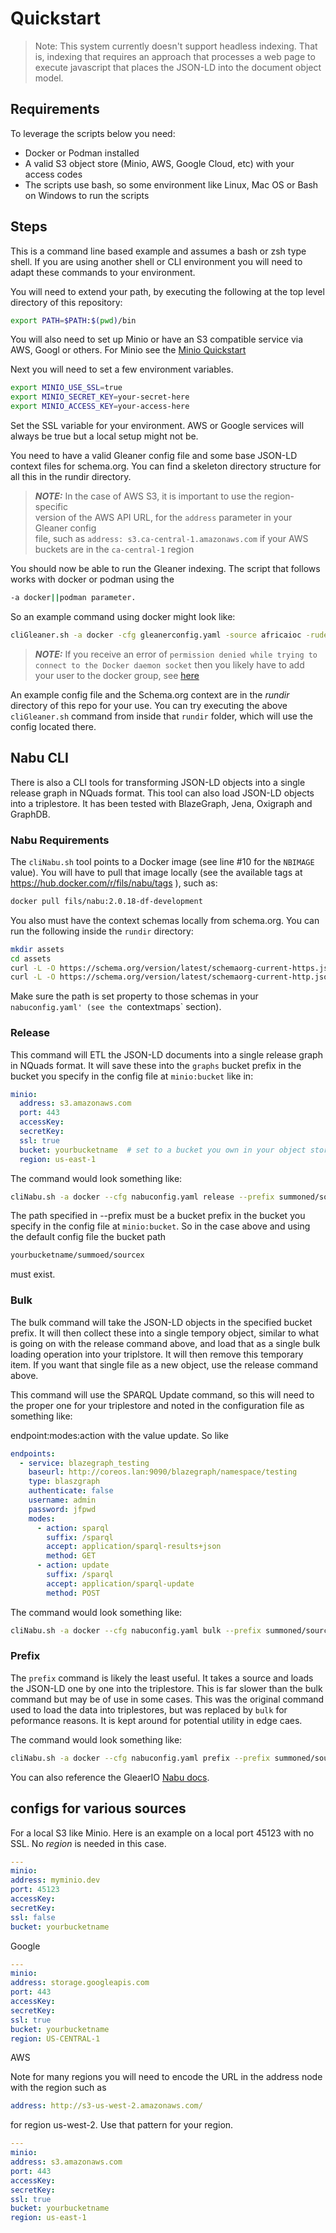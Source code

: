 # Quickstart

> Note:  This system currently doesn't support headless indexing.  That is,
> indexing that requires an approach that processes a web page to execute
> javascript that places the JSON-LD into the document object model.


## Requirements

To leverage the scripts below you need:

* Docker or Podman installed
* A valid S3 object store (Minio, AWS, Google Cloud, etc) with your access codes
* The scripts use bash, so some environment like Linux, Mac OS or Bash on Windows to run the scripts

## Steps

This is a command line based example and assumes a bash
or zsh type shell.  If you are using another shell or CLI environment
you will need to adapt these commands to your environment.

You will need to extend your path, by executing the following at
the top level directory of this repository:

```bash
export PATH=$PATH:$(pwd)/bin
```

You will also need to set up Minio or have an S3 compatible
service via AWS, Googl or others.  For Minio see the
[Minio Quickstart](https://min.io/docs/minio/linux/index.html?ref=docs-redirect)


Next you will need to set a few environment variables.

```bash 
export MINIO_USE_SSL=true
export MINIO_SECRET_KEY=your-secret-here
export MINIO_ACCESS_KEY=your-access-here
```

Set the SSL variable for your environment.  AWS or Google services will always be true but
a local setup might not be.

You need to have a valid Gleaner config file and some base JSON-LD
context files for schema.org.  You can find a skeleton directory
structure for all this in the rundir directory.

> **_NOTE:_** In the case of AWS S3, it is important to use the region-specific  
> version of the AWS API URL, for the `address` parameter in your Gleaner config  
> file, such as `address: s3.ca-central-1.amazonaws.com` if your AWS buckets
> are in the `ca-central-1` region


You should now be able to run the Gleaner indexing.  The script
that follows works with docker or podman using the

```bash 
-a docker||podman parameter.
```

So an example command using docker might look like:

```bash
cliGleaner.sh -a docker -cfg gleanerconfig.yaml -source africaioc -rude
```

> **_NOTE:_** If you receive an error of `permission denied while trying to connect to the Docker daemon socket` 
> then you likely have to add your user to the docker group, 
> see [here](https://www.digitalocean.com/community/questions/how-to-fix-docker-got-permission-denied-while-trying-to-connect-to-the-docker-daemon-socket)

An example config file and the Schema.org context are in the _rundir_ directory of this repo
for your use.  You can try executing the above `cliGleaner.sh` command 
from inside that `rundir` folder, which will use the config located there.


## Nabu CLI

There is also a CLI tools for transforming JSON-LD objects into a single release graph in NQuads format.
This tool can also load JSON-LD objects into a triplestore.  It has been tested with BlazeGraph, Jena, Oxigraph and GraphDB.  

### Nabu Requirements

The `cliNabu.sh` tool points to a Docker image (see line #10 for the `NBIMAGE` value).
You will have to pull that image locally (see the available tags at https://hub.docker.com/r/fils/nabu/tags ),
such as:

```bash
docker pull fils/nabu:2.0.18-df-development
```

You also must have the context schemas locally from schema.org.  You can run 
the following inside the `rundir` directory:
```bash
mkdir assets
cd assets
curl -L -O https://schema.org/version/latest/schemaorg-current-https.jsonld
curl -L -O https://schema.org/version/latest/schemaorg-current-http.jsonld
```

Make sure the path is set property to those schemas in your `nabuconfig.yaml'
(see the `contextmaps` section).

### Release

This command will ETL the JSON-LD documents into a single release graph in NQuads format.  It will 
save these into the ```graphs``` bucket prefix in the bucket you specify in the config file
at ```minio:bucket``` like in:

```yaml
minio:
  address: s3.amazonaws.com
  port: 443
  accessKey:
  secretKey:
  ssl: true
  bucket: yourbucketname  # set to a bucket you own in your object store of choice
  region: us-east-1
```

The command would look something like:

```bash
cliNabu.sh -a docker --cfg nabuconfig.yaml release --prefix summoned/sourcex 
```

The path specified in --prefix must be a bucket prefix in the bucket you specify in the config file
at ```minio:bucket```.   So in the case above and using the default config file the bucket path

```bash
yourbucketname/summoed/sourcex
```

must exist.  


### Bulk

The bulk command will take the JSON-LD objects in the specified bucket prefix.  It will then collect
these into a single tempory object, similar to what is going on with the release command above, 
and load that as a single bulk loading operation into your triplstore.  It will then remove this 
temporary item.  If you want that single file as a new object, use the release command above.

This command will use the SPARQL Update command, so this will need to the proper one for your 
triplestore and noted in the configuration file as something like:

endpoint:modes:action with the value update.  So like

```yaml
endpoints:
  - service: blazegraph_testing
    baseurl: http://coreos.lan:9090/blazegraph/namespace/testing
    type: blaszgraph
    authenticate: false
    username: admin
    password: jfpwd
    modes:
      - action: sparql
        suffix: /sparql
        accept: application/sparql-results+json
        method: GET
      - action: update
        suffix: /sparql
        accept: application/sparql-update
        method: POST
```
The command would look something like:

```bash
cliNabu.sh -a docker --cfg nabuconfig.yaml bulk --prefix summoned/sourcex --endpoint triplestore
```

### Prefix

The ```prefix``` command is likely the least useful.  It takes a source and loads the JSON-LD 
one by one into the triplestore.  This is far slower than the bulk command but may be of use 
in some cases.  This was the original command used to load the data into triplestores, but was
replaced by ```bulk``` for peformance reasons.  It is kept around for potential utility in 
edge caes. 

The command would look something like:

```bash
cliNabu.sh -a docker --cfg nabuconfig.yaml prefix --prefix summoned/sourcex --endpoint triplestore
```


You can also reference the GleaerIO [Nabu docs](https://github.com/gleanerio/nabu/tree/master/docs).


## configs for various sources

For a local S3 like Minio.  Here is an example on a local port 45123 with no SSL.  No _region_ is needed
in this case.

```yaml
---
minio:
address: myminio.dev
port: 45123
accessKey:
secretKey:
ssl: false
bucket: yourbucketname
```


Google

```yaml
---
minio:
address: storage.googleapis.com
port: 443
accessKey:
secretKey:
ssl: true
bucket: yourbucketname
region: US-CENTRAL-1
```

AWS

Note for many regions you will need to encode the URL in the address node with the region such as

```yaml
address: http://s3-us-west-2.amazonaws.com/
```

for region us-west-2.  Use that pattern for your region.

```yaml
---
minio:
address: s3.amazonaws.com
port: 443
accessKey:
secretKey:
ssl: true
bucket: yourbucketname
region: us-east-1
```
